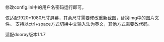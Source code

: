 修改config.ini中的用户名密码运行即可。

仅适配1920*1080尺寸屏幕，其余尺寸需要修改重新截图，替换img中的图片文件。
支持以ctrl+space方式切换中文输入法为英文，其他方式需要改代码。

适配dooray版本1.1.7
